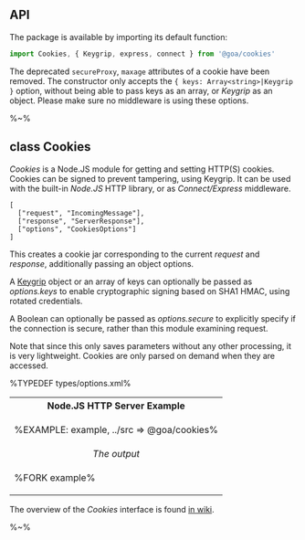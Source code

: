 ## API

The package is available by importing its default function:

```js
import Cookies, { Keygrip, express, connect } from '@goa/cookies'
```

The deprecated `secureProxy`, `maxage` attributes of a cookie have been removed. The constructor only accepts the `{ keys: Array<string>|Keygrip }` option, without being able to pass keys as an array, or _Keygrip_ as an object. Please make sure no middleware is using these options.

%~%

## class Cookies

_Cookies_ is a Node.JS module for getting and setting HTTP(S) cookies. Cookies can be signed to prevent tampering, using Keygrip. It can be used with the built-in _Node.JS_ HTTP library, or as _Connect/Express_ middleware.

```## constructor => Cookies
[
  ["request", "IncomingMessage"],
  ["response", "ServerResponse"],
  ["options", "CookiesOptions"]
]
```

This creates a cookie jar corresponding to the current _request_ and _response_, additionally passing an object options.

A [Keygrip](#class-keygrip) object or an array of keys can optionally be passed as _options.keys_ to enable cryptographic signing based on SHA1 HMAC, using rotated credentials.

A Boolean can optionally be passed as _options.secure_ to explicitly specify if the connection is secure, rather than this module examining request.

Note that since this only saves parameters without any other processing, it is very lightweight. Cookies are only parsed on demand when they are accessed.

%TYPEDEF types/options.xml%

<table>
<tr><th>Node.JS HTTP Server Example</th></tr>
<tr><td>

%EXAMPLE: example, ../src => @goa/cookies%
</td></tr>
<tr><td align="center">
<em>The output</em>
</td></tr>
<tr><td>

%FORK example%
</td></tr>
</table>

The overview of the _Cookies_ interface is found [in wiki](../../wiki/Cookies-Class).

%~%